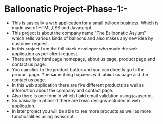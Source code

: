 # Balloonatic Project-Phase-1:-
- This is basically a web application for a small balloon business. Which is made use of HTML,CSS and Javascript.
- This project is about the company name "The Balloonatic Asylum" which sells various kinds of balloons and also makes any new idea by customer request.
- In this project I am the full stack developer who made the web application as per client request.
- There are four html page homepage, about us page, product page and contact us page.
- You can click to the product button and you can directly go to the product page. The same thing happens with about us page and the contact us page.
- In this web application there are five different products as well as information about the company and contact page.
- Also there is one form in which I add email validation using javascript.
- So basically in phase-1 there are basic designs included in web application.
- In later project you will be able to see more products as well as more functionalities using javascript.

